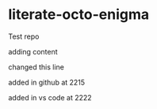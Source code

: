# literate-octo-enigma
<p>Test repo</p>
<p>adding content</p>
<p>changed this line</p>

added in github at 2215

added in vs code at 2222